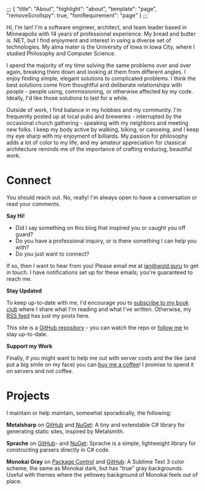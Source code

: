 ;;;
{
	"title": "About",
	"highlight": "about",
	"template": "page",
	"removeScrollspy": true,
	"fontRequirement": "page"
}
;;;

Hi, I'm Ian! I'm a software engineer, architect, and team leader based in Minneapolis with 14 years of professional experience. My bread and butter is .NET, but I find enjoyment and interest in using a diverse set of technologies. My alma mater is the University of Iowa in Iowa City, where I studied Philosophy and Computer Science.

I spend the majority of my time solving the same problems over and over again, breaking them down and looking at them from different angles. I enjoy finding simple, elegant solutions to complicated problems. I think the best solutions come from thoughtful and deliberate relationships with _people_ - people using, commissioning, or otherwise affected by my code. Ideally, I'd like those solutions to last for a while.

Outside of work, I find balance in my hobbies and my community. I'm frequently posted up at local pubs and breweries - interrupted by the occasional church gathering - speaking with my neighbors and meeting new folks. I keep my body active by walking, biking, or canoeing, and I keep my eye sharp with my enjoyment of billiards. My passion for philosophy adds a lot of color to my life, and my amateur appreciation for classical architecture reminds me of the importance of crafting enduring, beautiful work.

# Connect

You should reach out. No, really! I'm always open to have a conversation or read your comments.

**Say Hi!**

* Did I say something on this blog that inspired you or caught you off guard?
* Do you have a professional inquiry, or is there something I can help you with?
* Do you just want to connect?

If so, then I want to hear from you! Please email me at [ian@wold.guru](mailto:ian@wold.guru?subject=Hello) to get in touch. I have notifications set up for these emails; you're guaranteed to reach me.

**Stay Updated**

To keep up-to-date with me, I'd encourage you to [subscribe to my book club](https://buttondown.email/ianwold) where I share what I'm reading and what I've written. Otherwise, my [RSS feed](https://ian.wold.guru/feed.xml) has just my posts here.

This site is a [GitHub repository](https://github.com/IanWold/ianwold.github.io) - you can watch the repo or [follow me](https://github.com/IanWold) to stay up-to-date.

**Support my Work**

Finally, if you might want to help me out with server costs and the like (and put a big smile on my face) you can [buy me a coffee](https://ko-fi.com/ianwold)! I promise to spend it on servers and not coffee.

# Projects

I maintain or help maintain, somewhat sporadically, the following:

**Metalsharp** on [GitHub](https://github.com/IanWold/Metalsharp) and [NuGet](https://www.nuget.org/packages/Metalsharp/): A tiny and extendable C# library for generating static sites, inspired by Metalsmith.

**Sprache** on [GitHub](https://github.com/sprache/Sprache)- and [NuGet](https://www.nuget.org/packages/Metalsharp/): Sprache is a simple, lightweight library for constructing parsers directly in C# code.

**Monokai Gray** on [Package Control](https://packagecontrol.io/packages/Monokai%20Gray) and [GitHub](https://github.com/IanWold/MonokaiGray): A Sublime Text 3 color scheme, the same as Monokai dark, but has “true” gray backgrounds. Useful with themes where the yellowey background of Monokai feels out of place.
